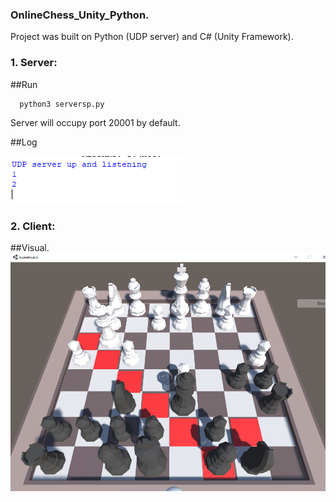 ### OnlineChess_Unity_Python. 
Project was built on Python (UDP server) and C# (Unity Framework). 
### 1. Server:
##Run
```
  python3 serversp.py
```
Server will occupy port 20001 by default.

##Log  

![Server log](https://github.com/anewday1999/OnlineChess_Unity_Python/blob/main/server_log.png)
### 2. Client:  
##Visual.  
![Visual](https://github.com/anewday1999/OnlineChess_Unity_Python/blob/main/visual.png)
